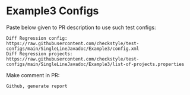 # Example3 Configs
Paste below given to PR description to use such test configs:
```
Diff Regression config: https://raw.githubusercontent.com/checkstyle/test-configs/main/SingleLineJavadoc/Example3/config.xml
Diff Regression projects: https://raw.githubusercontent.com/checkstyle/test-configs/main/SingleLineJavadoc/Example3/list-of-projects.properties
```
Make comment in PR:
```
Github, generate report
```
